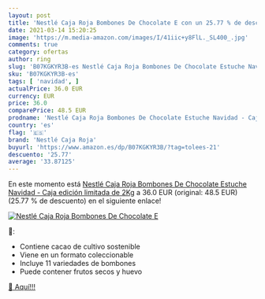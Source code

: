 ```yaml
---
layout: post
title: 'Nestlé Caja Roja Bombones De Chocolate E con un 25.77 % de descuento'
date: 2021-03-14 15:20:25
image: 'https://m.media-amazon.com/images/I/41iic+y8FlL._SL400_.jpg'
comments: true
category: ofertas
author: ring
slug: 'B07KGKYR3B-es Nestlé Caja Roja Bombones De Chocolate Estuche Navidad -...'
sku: 'B07KGKYR3B-es'
tags: [ 'navidad', ]
actualPrice: 36.0 EUR
currency: EUR
price: 36.0
comparePrice: 48.5 EUR
prodname: 'Nestlé Caja Roja Bombones De Chocolate Estuche Navidad - Caja edición limitada de 2Kg'
country: 'es'
flag: '🇪🇸'
brand: 'Nestlé Caja Roja'
buyurl: 'https://www.amazon.es/dp/B07KGKYR3B/?tag=tolees-21'
descuento: '25.77'
average: '33.87125'
---
```


En este momento está [Nestlé Caja Roja Bombones De Chocolate Estuche Navidad - Caja edición limitada de 2Kg](https://www.amazon.es/dp/B07KGKYR3B/?tag=tolees-21) a 36.0 EUR (original: 48.5 EUR) (25.77 %  de descuento) en el siguiente enlace!

[![Nestlé Caja Roja Bombones De Chocolate E](https://m.media-amazon.com/images/I/41iic+y8FlL._SL400_.jpg)](https://www.amazon.es/dp/B07KGKYR3B/?tag=tolees-21)

🔎:

- Contiene cacao de cultivo sostenible
- Viene en un formato coleccionable
- Incluye 11 variedades de bombones
- Puede contener frutos secos y huevo

[🛒 Aquí!!!](https://www.amazon.es/dp/B07KGKYR3B/?tag=tolees-21)
